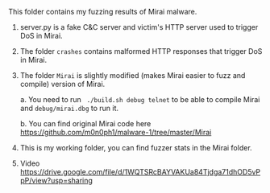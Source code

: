This folder contains my fuzzing results of Mirai malware. 

1. server.py is a fake C&C server and victim's HTTP server used to trigger DoS in Mirai.
2. The folder ```crashes``` contains malformed HTTP responses that trigger DoS in Mirai.
3. The folder ```Mirai``` is slightly modified (makes Mirai easier to fuzz and compile) version of Mirai.
    
    a. You need to run ``` ./build.sh debug telnet``` to be able to compile Mirai and ```debug/mirai.dbg``` to run it.
   
    b. You can find original Mirai code here https://github.com/m0n0ph1/malware-1/tree/master/Mirai
4. This is my working folder, you can find fuzzer stats in the Mirai folder.
5. Video https://drive.google.com/file/d/1WQTSRcBAYVAKUa84Tjdga71dhOD5vPpP/view?usp=sharing
